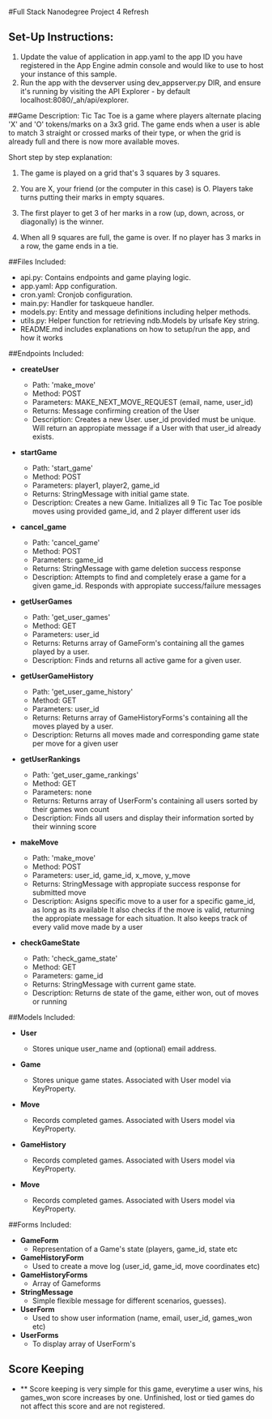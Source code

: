 #Full Stack Nanodegree Project 4 Refresh

## Set-Up Instructions:
1.  Update the value of application in app.yaml to the app ID you have registered
 in the App Engine admin console and would like to use to host your instance of this sample.
1.  Run the app with the devserver using dev_appserver.py DIR, and ensure it's
 running by visiting the API Explorer - by default localhost:8080/_ah/api/explorer.
 
 
 
##Game Description:
Tic Tac Toe is a game where players alternate placing 'X' and 'O' tokens/marks on a 3x3 grid. The game ends when a user is able to match 3 straight or crossed marks of their type, or when the grid is already full and there is now more available moves.

Short step by step explanation:

1. The game is played on a grid that's 3 squares by 3 squares.

2. You are X, your friend (or the computer in this case) is O. Players take turns putting their marks in empty squares.

3. The first player to get 3 of her marks in a row (up, down, across, or diagonally) is the winner.

4. When all 9 squares are full, the game is over. If no player has 3 marks in a row, the game ends in a tie.


##Files Included:
 - api.py: Contains endpoints and game playing logic.
 - app.yaml: App configuration.
 - cron.yaml: Cronjob configuration.
 - main.py: Handler for taskqueue handler.
 - models.py: Entity and message definitions including helper methods.
 - utils.py: Helper function for retrieving ndb.Models by urlsafe Key string.
 - README.md includes explanations on how to setup/run the app, and how it works

##Endpoints Included:
 - **createUser**
    - Path: 'make_move'
    - Method: POST
    - Parameters: MAKE_NEXT_MOVE_REQUEST (email, name, user_id)
    - Returns: Message confirming creation of the User
    - Description: Creates a new User. user_id provided must be unique. Will 
    return an appropiate message if a User with that user_id already exists.
         
    
 - **startGame**
    - Path: 'start_game'
    - Method: POST
    - Parameters: player1, player2, game_id 
    - Returns: StringMessage with initial game state.
    - Description: Creates a new Game. Initializes all 9 Tic Tac Toe posible moves using provided game_id, and 2 player different user ids 

- **cancel_game**
    - Path: 'cancel_game'
    - Method: POST
    - Parameters: game_id 
    - Returns: StringMessage with game deletion success response
    - Description: Attempts to find and completely erase a game for a given game_id. Responds with appropiate success/failure messages

- **getUserGames**
    - Path: 'get_user_games'
    - Method: GET
    - Parameters: user_id
    - Returns: Returns array of GameForm's containing all the games played by a user.
    - Description: Finds and returns all active game for a given user. 

- **getUserGameHistory**
    - Path: 'get_user_game_history'
    - Method: GET
    - Parameters: user_id
    - Returns: Returns array of GameHistoryForms's containing all the moves played by a user.
    - Description: Returns all moves made and corresponding game state per move for a given user

- **getUserRankings**
    - Path: 'get_user_game_rankings'
    - Method: GET
    - Parameters: none
    - Returns: Returns array of UserForm's containing all users sorted by their games won count
    - Description: Finds all users and display their information sorted by their winning score

- **makeMove**
    - Path: 'make_move'
    - Method: POST
    - Parameters: user_id, game_id, x_move, y_move
    - Returns: StringMessage with appropiate success response for submitted move
    - Description: Asigns specific move to a user for a specific game_id, as long as its available
      It also checks if the move is valid, returning the appropiate message for each situation. It 
      also keeps track of every valid move made by a user


 - **checkGameState**
    - Path: 'check_game_state'
    - Method: GET
    - Parameters: game_id
    - Returns: StringMessage with current game state.
    - Description:  Returns de state of the game, either won, out of moves or running 
                   
                   

##Models Included:
 - **User**
    - Stores unique user_name and (optional) email address.
    
 - **Game**
    - Stores unique game states. Associated with User model via KeyProperty.
    
 - **Move**
    - Records completed games. Associated with Users model via KeyProperty.
  
 - **GameHistory**
    - Records completed games. Associated with Users model via KeyProperty.
    
 - **Move**
    - Records completed games. Associated with Users model via KeyProperty.


##Forms Included:
 - **GameForm**
    - Representation of a Game's state (players, game_id, state etc
 - **GameHistoryForm**
    - Used to create a move log (user_id, game_id, move coordinates etc)
 - **GameHistoryForms**
    - Array of Gameforms
 - **StringMessage**
    - Simple flexible message for different scenarios,
    guesses).
 - **UserForm**
    - Used to show user information (name, email, user_id, games_won etc)
 - **UserForms**
    - To display array of UserForm's 


## Score Keeping

- ** Score keeping is very simple for this game, everytime a user wins, his games_won score increases by one. Unfinished, lost or tied games do not affect this score and are not registered.